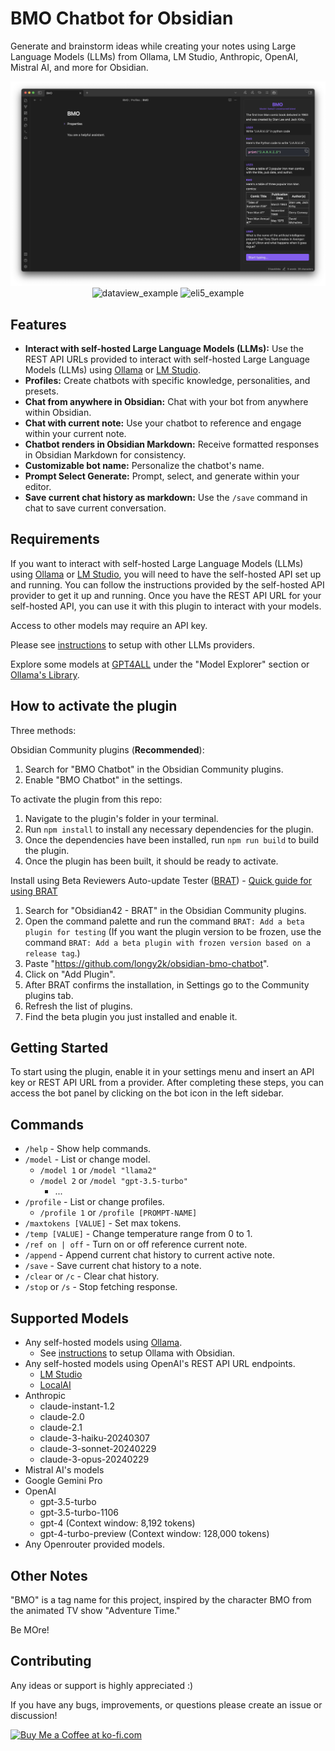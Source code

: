 # BMO Chatbot for Obsidian

Generate and brainstorm ideas while creating your notes using Large Language Models (LLMs) from Ollama, LM Studio, Anthropic, OpenAI, Mistral AI, and more for Obsidian.

<p align="center">
  <img src="README_images/original-example.png" alt="original_example">
  <img src="README_image/dataview-example.ong" alt="dataview_example">
  <img src="README_image/eli5-example.png" alt="eli5_example">
</p>

## Features

-   **Interact with self-hosted Large Language Models (LLMs):** Use the REST API URLs provided to interact with self-hosted Large Language Models (LLMs) using [Ollama](https://ollama.ai) or [LM Studio](https://lmstudio.ai/).
-   **Profiles:** Create chatbots with specific knowledge, personalities, and presets.
-   **Chat from anywhere in Obsidian:** Chat with your bot from anywhere within Obsidian.
-   **Chat with current note:** Use your chatbot to reference and engage within your current note.
-   **Chatbot renders in Obsidian Markdown:** Receive formatted responses in Obsidian Markdown for consistency.
-   **Customizable bot name:** Personalize the chatbot's name.
-   **Prompt Select Generate:** Prompt, select, and generate within your editor.
-   **Save current chat history as markdown:** Use the `/save` command in chat to save current conversation.

## Requirements

If you want to interact with self-hosted Large Language Models (LLMs) using [Ollama](https://ollama.ai) or [LM Studio](https://lmstudio.ai/), you will need to have the self-hosted API set up and running. You can follow the instructions provided by the self-hosted API provider to get it up and running. Once you have the REST API URL for your self-hosted API, you can use it with this plugin to interact with your models.

Access to other models may require an API key.

Please see [instructions](https://github.com/longy2k/obsidian-bmo-chatbot/wiki) to setup with other LLMs providers.

Explore some models at [GPT4ALL](https://gpt4all.io/index.html) under the "Model Explorer" section or [Ollama's Library](https://ollama.ai/library).

## How to activate the plugin

Three methods:

Obsidian Community plugins (**Recommended**):

1. Search for "BMO Chatbot" in the Obsidian Community plugins.
2. Enable "BMO Chatbot" in the settings.

To activate the plugin from this repo:

1. Navigate to the plugin's folder in your terminal.
2. Run `npm install` to install any necessary dependencies for the plugin.
3. Once the dependencies have been installed, run `npm run build` to build the plugin.
4. Once the plugin has been built, it should be ready to activate.

Install using Beta Reviewers Auto-update Tester ([BRAT](https://github.com/TfTHacker/obsidian42-brat)) - [Quick guide for using BRAT](https://tfthacker.com/Obsidian+Plugins+by+TfTHacker/BRAT+-+Beta+Reviewer's+Auto-update+Tool/Quick+guide+for+using+BRAT)

1. Search for "Obsidian42 - BRAT" in the Obsidian Community plugins.
2. Open the command palette and run the command `BRAT: Add a beta plugin for testing` (If you want the plugin version to be frozen, use the command `BRAT: Add a beta plugin with frozen version based on a release tag`.)
3. Paste "https://github.com/longy2k/obsidian-bmo-chatbot".
4. Click on "Add Plugin".
5. After BRAT confirms the installation, in Settings go to the Community plugins tab.
6. Refresh the list of plugins.
7. Find the beta plugin you just installed and enable it.

## Getting Started

To start using the plugin, enable it in your settings menu and insert an API key or REST API URL from a provider. After completing these steps, you can access the bot panel by clicking on the bot icon in the left sidebar.

## Commands

-   `/help` - Show help commands.
-   `/model` - List or change model.
    -   `/model 1` or `/model "llama2"`
    -   `/model 2` or `/model "gpt-3.5-turbo"`
        -   ...
-   `/profile` - List or change profiles.
    -   `/profile 1` or `/profile [PROMPT-NAME]`
-   `/maxtokens [VALUE]` - Set max tokens.
-   `/temp [VALUE]` - Change temperature range from 0 to 1.
-   `/ref on | off` - Turn on or off reference current note.
-   `/append` - Append current chat history to current active note.
-   `/save` - Save current chat history to a note.
-   `/clear` or `/c` - Clear chat history.
-   `/stop` or `/s` - Stop fetching response.

## Supported Models

-   Any self-hosted models using [Ollama](https://ollama.ai).
    -   See [instructions](https://github.com/longy2k/obsidian-bmo-chatbot/wiki) to setup Ollama with Obsidian.
-   Any self-hosted models using OpenAI's REST API URL endpoints.
    -   [LM Studio](https://lmstudio.ai/)
    -   [LocalAI](https://github.com/mudler/LocalAI)
-   Anthropic
    -   claude-instant-1.2
    -   claude-2.0
    -   claude-2.1
    -   claude-3-haiku-20240307
    -   claude-3-sonnet-20240229
    -   claude-3-opus-20240229
-   Mistral AI's models
-   Google Gemini Pro
-   OpenAI
    -   gpt-3.5-turbo
    -   gpt-3.5-turbo-1106
    -   gpt-4 (Context window: 8,192 tokens)
    -   gpt-4-turbo-preview (Context window: 128,000 tokens)
-   Any Openrouter provided models.

## Other Notes

"BMO" is a tag name for this project, inspired by the character BMO from the animated TV show "Adventure Time."

Be MOre!

## Contributing

Any ideas or support is highly appreciated :)

If you have any bugs, improvements, or questions please create an issue or discussion!

<a href='https://ko-fi.com/K3K8PNYT8' target='_blank'><img height='36' style='border:0px;height:36px;' src='https://storage.ko-fi.com/cdn/kofi1.png?v=3' border='0' alt='Buy Me a Coffee at ko-fi.com' /></a>
